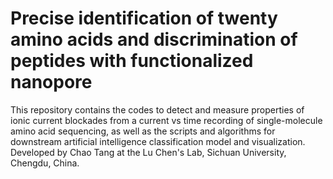 # Precise identification of twenty amino acids and discrimination of peptides with functionalized nanopore
This repository contains the codes to detect and measure properties of ionic current blockades from a current vs time recording of single-molecule amino acid sequencing, as well as the scripts and algorithms for downstream artificial intelligence classification model and visualization. Developed by Chao Tang at the Lu Chen's Lab, Sichuan University, Chengdu, China.
